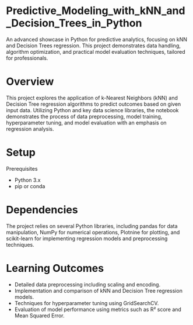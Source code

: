 # Predictive_Modeling_with_kNN_and_Decision_Trees_in_Python

An advanced showcase in Python for predictive analytics, focusing on kNN and Decision Trees regression. This project demonstrates data handling, algorithm optimization, and practical model evaluation techniques, tailored for professionals.

# Overview

This project explores the application of k-Nearest Neighbors (kNN) and Decision Tree regression algorithms to predict outcomes based on given input data. Utilizing Python and key data science libraries, the notebook demonstrates the process of data preprocessing, model training, hyperparameter tuning, and model evaluation with an emphasis on regression analysis.

# Setup
Prerequisites
- Python 3.x
- pip or conda
# Dependencies

The project relies on several Python libraries, including pandas for data manipulation, NumPy for numerical operations, Plotnine for plotting, and scikit-learn for implementing regression models and preprocessing techniques.

# Learning Outcomes
- Detailed data preprocessing including scaling and encoding.
- Implementation and comparison of kNN and Decision Tree regression models.
- Techniques for hyperparameter tuning using GridSearchCV.
- Evaluation of model performance using metrics such as R² score and Mean Squared Error.
